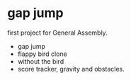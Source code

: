 # gap jump
first project for General Assembly. 

- gap jump
- flappy bird clone 
- without the bird 
- score tracker, gravity and obstacles.
